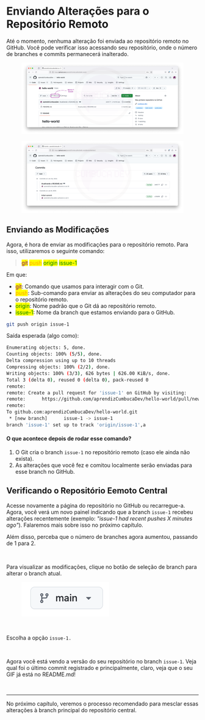 # Enviando Alterações para o Repositório Remoto

Até o momento, nenhuma alteração foi enviada ao repositório remoto no GitHub. Você pode verificar isso acessando seu repositório, onde o número de branches e commits permanecerá inalterado.

<figure><img src="../../.gitbook/assets/66_ Repo before push.png" alt=""><figcaption></figcaption></figure>

<figure><img src="../../.gitbook/assets/67_ Commits before push.png" alt=""><figcaption></figcaption></figure>

## Enviando as Modificações

Agora, é hora de enviar as modificações para o repositório remoto. Para isso, utilizaremos o seguinte comando:

> <mark style="color:purple;">git</mark> <mark style="color:orange;">push</mark> <mark style="color:green;">origin</mark> <mark style="color:green;">issue-1</mark>

Em que:

* <mark style="color:purple;">git</mark>: Comando que usamos para interagir com o Git.
* <mark style="color:orange;">push</mark>: Sub-comando para enviar as alterações do seu computador para o repositório remoto.
* <mark style="color:green;">origin</mark>: Nome padrão que o Git dá ao repositório remoto.
* <mark style="color:green;">issue-1</mark>: Nome da branch que estamos enviando para o GitHub.

```bash
git push origin issue-1
```

Saída esperada (algo como):

```bash
Enumerating objects: 5, done.
Counting objects: 100% (5/5), done.
Delta compression using up to 10 threads
Compressing objects: 100% (2/2), done.
Writing objects: 100% (3/3), 626 bytes | 626.00 KiB/s, done.
Total 3 (delta 0), reused 0 (delta 0), pack-reused 0
remote:
remote: Create a pull request for 'issue-1' on GitHub by visiting:
remote:      https://github.com/aprendizCumbucaDev/hello-world/pull/new/issue-1
remote:
To github.com:aprendizCumbucaDev/hello-world.git
 * [new branch]      issue-1 -> issue-1
branch 'issue-1' set up to track 'origin/issue-1',a
```

#### O que acontece depois de rodar esse comando?

1. O Git cria o branch `issue-1` no repositório remoto (caso ele ainda não exista).
2. As alterações que você fez e comitou localmente serão enviadas para esse branch no GitHub.

## Verificando o Repositório Eemoto Central

Acesse novamente a página do repositório no GitHub ou recarregue-a. Agora, você verá um novo painel indicando que a branch `issue-1` recebeu alterações recentemente (exemplo: _"issue-1 had recent pushes X minutes ago"_). Falaremos mais sobre isso no próximo capítulo.

Além disso, perceba que o número de branches agora aumentou, passando de 1 para 2.

<figure><img src="../../.gitbook/assets/69_ Repo após push.png" alt=""><figcaption></figcaption></figure>

Para visualizar as modificações, clique no botão de seleção de branch para alterar o branch atual.

<figure><img src="../../.gitbook/assets/image (1).png" alt=""><figcaption></figcaption></figure>

<figure><img src="../../.gitbook/assets/70_ Repo após push 2.png" alt=""><figcaption></figcaption></figure>

Escolha a opção `issue-1.`

<figure><img src="../../.gitbook/assets/71_ Repo após push 3.png" alt=""><figcaption></figcaption></figure>

Agora você está vendo a versão do seu repositório no branch `issue-1`. Veja qual foi o último commit registrado e principalmente, claro, veja que o seu GIF já está no README.md!

<figure><img src="../../.gitbook/assets/72_ Repo após push 4.png" alt=""><figcaption></figcaption></figure>

***

No próximo capítulo, veremos o processo recomendado para mesclar essas alterações à branch principal do repositório central.

